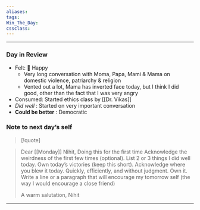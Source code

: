 ```yaml
---
aliases:  
tags:
Win_The_Day:  
cssclass:
---
```

---
### Day in Review

- Felt: 🥳 Happy
	- Very long conversation with Moma, Papa, Mami & Mama on domestic violence, patriarchy & religion
	- Vented out a lot, Mama has inverted face today, but I think I did good, other than the fact that I was very angry
- Consumed: Started ethics class by [[Dr. Vikas]]
- *Did well* : Started on very  important conversation
- **Could be better** : Democratic
### Note to next day’s self

> [!quote]
> 

> Dear [[Monday]] Nihit,
> Doing this for the first time
> Acknowledge the weirdness of the first few times (optional).
> List 2 or 3 things I did well today. Own today’s victories (keep this short).
> Acknowledge where you blew it today. Quickly, efficiently, and without judgment. Own it.
> Write a line or a paragraph that will encourage my tomorrow self (the way I would encourage a close friend)
> 
> A warm salutation,
> Nihit 







--- 
